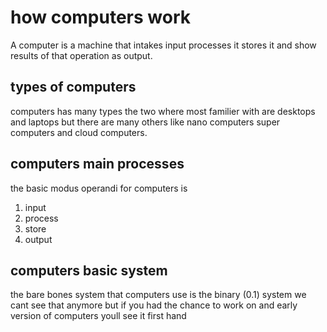 
# how computers work 

A computer is a machine that intakes input processes it stores it and show results of that operation as output.


## types of computers 
computers has many types 
the two where most familier with are desktops and laptops but there are many others 
like nano computers super computers and cloud computers.


## computers main processes
the basic modus operandi for computers is 
1. input 
1. process
1. store
1. output

## computers basic system 
the bare bones system that computers use is the binary (0.1) system we cant see that anymore but if you had the chance to work on and early version of computers youll see it first hand
